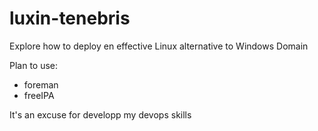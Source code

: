 # luxin-tenebris
Explore how to deploy en effective Linux alternative to Windows Domain

Plan to use:
- foreman
- freeIPA

It's an excuse for developp my devops skills
